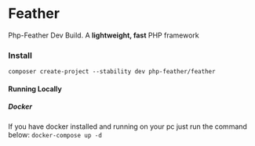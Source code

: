 # Feather
Php-Feather Dev Build. A **lightweight, fast** PHP framework
### Install
`composer create-project --stability dev php-feather/feather` *<projectname>*

#### Running Locally
##### Docker
If you have docker installed and running on your pc just run the command below:
`docker-compose up -d`
